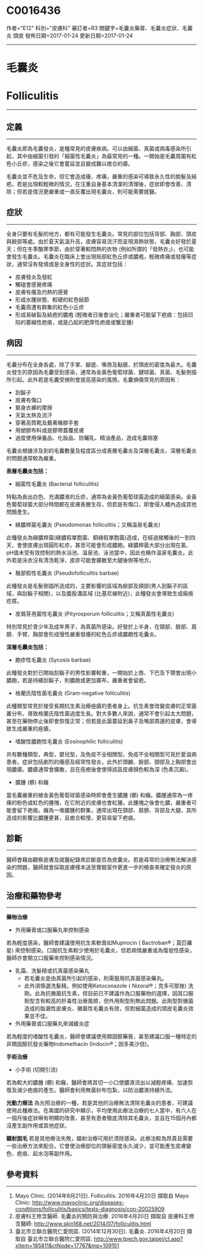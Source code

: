 # C0016436
作者="E12"
科別="皮膚科"
審訂者=R3
關鍵字=毛囊炎藥膏、毛囊炎症狀、毛囊炎 頭皮
發佈日期=2017-01-24
更新日期=2017-01-24

----------
# 毛囊炎
# Folliculitis
----------
## 定義
----------

毛囊炎即為毛囊發炎，是種常見的皮膚疾病。可以由細菌、真菌或病毒感染所引起，其中由細菌引發的「細菌性毛囊炎」為最常見的一種。一開始是毛囊周圍有紅色小丘疹，感染之後它會蔓延並且變成難以癒合的瘡。

毛囊炎並不危及生命，但它會造成癢、疼痛，嚴重的感染可導致永久性的脫髮及結疤。若是出現較輕微的情況，在注重自身基本清潔的清理後，症狀即會改善、清除；但若是情況更嚴重或一直反覆出現毛囊炎，則可能需要就醫。

## 症狀
----------

全身只要有毛髮的地方，都有可能發生毛囊炎。常見的部位包括背部、胸部、頭皮與臉部等處。由於夏天氣溫升高，皮膚容易流汗而呈現濕熱狀態，毛囊炎好發於夏天；但在冬季酷寒季節，由於穿著較悶熱的衣物 (例如所謂的「發熱衣」)，也可能會發生毛囊炎。毛囊炎在臨床上會出現局部紅色丘疹或膿疱，輕微疼痛或發癢等症狀，通常沒有發燒或是全身性的症狀。其症狀包括：

- 皮膚發炎及發紅
- 觸碰會感覺疼痛
- 皮膚有癢及灼熱的感覺
- 形成水腫狀態、較硬的紅色結節
- 毛囊周遭有群集的紅色小丘疹
- 形成易破裂及結疤的膿疱 (輕微者日後會淡化；嚴重者可能留下疤痕：包括凹陷的萎縮性疤痕，或是凸起的肥厚性疤痕或蟹足腫) 
## 病因
----------

毛囊分布在全身各處，除了手掌、腳底、嘴唇及黏膜，於頭皮的密度為最大。毛囊炎發生的原因為毛囊受到感染，通常為金黃色葡萄球菌、鏈球菌、真菌、毛髮倒插所引起。此外若是毛囊受損則會提高感染的風險。毛囊損傷常見的原因有：

- 刮鬍子
- 皮膚有傷口
- 緊身衣褲的摩擦
- 天氣太熱及流汗
- 穿著高筒靴及戴著橡膠手套
- 用塑膠布料或是膠帶蓋覆皮膚
- 過度使用保養品、化妝品、防曬乳、精油產品，造成毛囊阻塞

毛囊炎根據涉及到的毛囊數量及程度區分成表層毛囊炎及深層毛囊炎，深層毛囊炎的問題通常較為嚴重。

**表層毛囊炎包括：**

- 細菌性毛囊炎 (Bacterial folliculitis)

特點為長出白色、充滿膿液的丘疹，通常為金黃色葡萄球菌造成的細菌感染。金黃色葡萄球菌大部分時間都在皮膚表層生存，但若是有傷口，即會侵入體內造成其他問題產生。

- 綠膿桿菌毛囊炎 (Pseudomonas folliculitis；又稱溫泉毛囊炎)

此種發炎為綠膿桿菌(綠膿假單胞菌、銅綠假單胞菌)造成，在經過接觸後的一到四天，會使皮膚出現圓形紅疹，甚至可能會形成膿皰。綠膿桿菌大部分出現在氯、pH值未受有效控制的熱水浴池、溫泉池、泳池當中，因此也稱作溫泉毛囊炎。此外若是泳衣沒有清洗乾淨，皮疹可能會擴散至大腿後側等地方。

- 鬚部假性毛囊炎 (Pseudofolliculitis barbae)

此種發炎是毛髮倒插所造成的，主要影響的區域為臉部及頸部(男人刮鬍子的區域，與刮鬍子相關)，以及腹股溝區域 (比基尼線附近)，此種發炎會導致生成瘢痕疙瘩。

- 皮屑芽孢菌性毛囊炎 (Pityrosporum folliculitis；又稱真菌性毛囊炎)

特別常見於青少年及成年男子，為真菌所感染。好發於上半身，在頸部、臉部、肩膀、手臂、胸部會形成慢性嚴重發癢的紅色丘疹或膿皰性毛囊炎。

**深層毛囊炎包括：**

- 皰疹性毛囊炎 (Sycosis barbae)

此種發炎對於已開始刮鬍子的男性影響較重，一開始於上唇、下巴及下顎會出現小膿皰，若是持續刮鬍子，則膿皰或更加廣布，嚴重者會留疤。

- 格蘭氏陰性菌毛囊炎 (Gram-negative folliculitis)

此種類型常見於接受長期抗生素治療痤瘡的患者身上。抗生素會改變皮膚的正常菌叢分布，導致格蘭氏陰性菌過度生長。對大多數人來說，通常不會引起太大問題，甚至在藥物停止後即會恢復正常；但若是此菌蔓延到鼻子及嘴部周邊的皮膚，會導致生成嚴重的痤瘡。

- 嗜酸性膿皰性毛囊炎 (Eosinophilic folliculitis)

共有數種類型，典型，嬰兒型，及免疫不全相關型。免疫不全相關型可見於愛滋病患者。症狀包括劇烈的癢感及經常性發炎，此外於頭顱、臉部、頸部及上胸部會出現膿瘡。膿瘡通常會擴散，且在痊癒後會使得該區皮膚顏色較為深 (色素沉澱)。

- 膿腫 (癤) 和癰

當毛囊嚴重的被金黃色葡萄球菌感染時即會產生膿腫 (癤) 和癰。膿腫通常為一疼痛的粉色或紅色的腫塊，在它附近的皮膚也會紅腫。此腫塊之後會化膿，嚴重者可能會留下疤痕。癰為一堆膿腫的群集，通常出現在頸部、肩膀、背部及大腿，其所造成的影響比膿腫更甚，且癒合較慢，更容易留下疤痕。

## 診斷
----------

醫師會藉由觀察皮膚及就醫紀錄來診斷是否為皮囊炎。若是尋常的治療無法解決感染的問題，醫師就會採取皮膚樣本送至實驗室作更進一步的檢查來確定發炎的原因。

## 治療和藥物參考
----------

**藥物治療**

- 外用藥膏或口服藥丸來控制感染

若為輕度感染，醫師會建議使用抗生素軟膏如Mupirocin ( Bactroban®；莫匹羅星) 來控制感染。口服抗生素較少使用於毛囊炎，但若病情嚴重或為復發性感染，醫師亦會開立口服藥來控制感染情況。

- 乳霜、洗髮精或抗真菌感染藥丸
  - 若毛囊炎是由真菌所引起的感染，則需服用抗真菌感染藥丸。
  - 此外須慎選洗髮精，例如使用Ketoconazole ( Nizoral®；克多可那挫) 洗劑。此為抗黴菌抗生素，但目前已不建議作為口服藥物的選擇，因其口服劑型含有較高的肝毒性治療風險，但外用劑型則無此問題。此劑型對黴菌造成的脂漏性皮膚炎、黴菌性毛囊炎有效，但對細菌造成的頭皮毛囊炎效果並不佳。
- 外用藥膏或口服藥丸來減緩炎症

若為輕度的嗜酸性毛囊炎，醫師會建議使用類固醇藥膏，甚至建議口服一種特定的非類固醇抗發炎藥物Indomethacin (Indocin®；因多美沙信)。

**手術治療**

- 小手術 (切開引流)

若為較大的膿腫 (癤) 和癰，醫師會將其切一小口使膿液流出以減輕疼痛、加速恢復及減少疤痕的產生。醫師會利用無菌紗布包紮，以防治膿液持續外流。

**光動力療法**
為光照治療的一種，若是其他的治療無法清除毛囊炎的患者，可建議使用此種療法。在美國的研究中顯示，平均使用此療法治療的七人當中，有六人在一個月後症狀噘有明顯的改善，甚至有患者徹底清除其毛囊炎，並且在15個月內都沒產生副作用或其他症狀。

**鐳射脫毛**
若是其他療法失敗，鐳射治療可用於清除感染。此療法較為昂貴且需要一些治療方法來配合。它會使治療部位的頭髮密度永久減少，並可能產生皮膚變色、疤痕、起水泡等副作用。 

## 參考資料
----------
1. Mayo Clinic. (2014年8月21日). Folliculitis. 2016年4月20日 擷取自 Mayo Clinic: http://www.mayoclinic.org/diseases-conditions/folliculitis/basics/tests-diagnosis/con-20025909
2. 皮膚科王修含醫師. 毛囊炎的預防與治療. 2016年4月20日 擷取自 皮膚科王修含醫師: http://www.skin168.net/2014/07/folliculitis.html
3. 臺北市立聯合醫院仁愛院區. (2014年12月30日). 毛囊炎. 2016年4月20日 擷取自 臺北市立聯合醫院仁愛院區: 
  http://www.tpech.gov.taipei/ct.asp?xItem=185811&ctNode=17767&mp=109151

